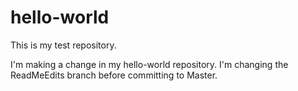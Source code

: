 # hello-world
This is my test repository.

I'm making a change in my hello-world repository. I'm changing the ReadMeEdits branch before committing to Master.

